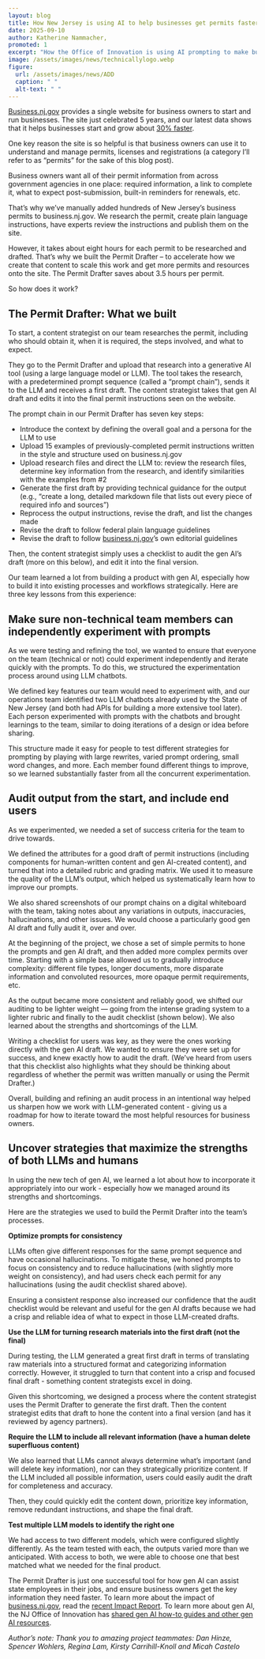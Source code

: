 ```yaml
---
layout: blog
title: How New Jersey is using AI to help businesses get permits faster
date: 2025-09-10
author: Katherine Nammacher, 
promoted: 1
excerpt: "How the Office of Innovation is using AI prompting to make business permits and licenses easier for businesses to understand."
image: /assets/images/news/technicallylogo.webp
figure:
  url: /assets/images/news/ADD
  caption: " "
  alt-text: " "
---
```

[Business.nj.gov](http://business.nj.gov) provides a single website for business owners to start and run businesses. The site just celebrated 5 years, and our latest data shows that it helps businesses start and grow about [30% faster](https://business.nj.gov/page/impactreport).  

One key reason the site is so helpful is that business owners can use it to understand and manage permits, licenses and registrations (a category I’ll refer to as “permits” for the sake of this blog post). 

Business owners want all of their permit information from across government agencies in one place: required information, a link to complete it, what to expect post-submission, built-in reminders for renewals, etc. 

That’s why we’ve manually added hundreds of New Jersey’s business permits to business.nj.gov. We research the permit, create plain language instructions, have experts review the instructions and publish them on the site. 

However, it takes about eight hours for each permit to be researched and drafted. That’s why we built the Permit Drafter – to accelerate how we create that content to scale this work and get more permits and resources onto the site. The Permit Drafter saves about 3.5 hours per permit.

So how does it work?

## **The Permit Drafter: What we built**

To start, a content strategist on our team researches the permit, including who should obtain it, when it is required, the steps involved, and what to expect.

They go to the Permit Drafter and upload that research into a generative AI tool (using a large language model or LLM). The tool takes the research, with a predetermined prompt sequence (called a “prompt chain”), sends it to the LLM and receives a first draft. The content strategist takes that gen AI draft and edits it into the final permit instructions seen on the website. 

The prompt chain in our Permit Drafter has seven key steps: 

* Introduce the context by defining the overall goal and a persona for the LLM to use  
* Upload 15 examples of previously-completed permit instructions written in the style and structure used on business.nj.gov    
* Upload research files and direct the LLM to: review the research files, determine key information from the research, and identify similarities with the examples from \#2   
* Generate the first draft by providing technical guidance for the output (e.g., “create a long, detailed markdown file that lists out every piece of required info and sources”)   
* Reprocess the output instructions, revise the draft, and list the changes made   
* Revise the draft to follow federal plain language guidelines  
* Revise the draft to follow [business.nj.gov](http://business.nj.gov)’s own editorial guidelines

Then, the content strategist simply uses a checklist to audit the gen AI’s draft (more on this below), and edit it into the final version.  

Our team learned a lot from building a product with gen AI, especially how to build it into existing processes and workflows strategically. Here are three key lessons from this experience: 

## **Make sure non-technical team members can independently experiment with prompts** 

As we were testing and refining the tool, we wanted to ensure that everyone on the team (technical or not) could experiment independently and iterate quickly with the prompts. To do this, we structured the experimentation process around using LLM chatbots.

We defined key features our team would need to experiment with, and our operations team identified two LLM chatbots already used by the State of New Jersey (and both had APIs for building a more extensive tool later). Each person experimented with prompts with the chatbots and brought learnings to the team, similar to doing iterations of a design or idea before sharing.

This structure made it easy for people to test different strategies for prompting by playing with large rewrites, varied prompt ordering, small word changes, and more. Each member found different things to improve, so we learned substantially faster from all the concurrent experimentation. 

## **Audit output from the start, and include end users**

As we experimented, we needed a set of success criteria for the team to drive towards. 

We defined the attributes for a good draft of permit instructions (including components for human-written content and gen AI-created content), and turned that into a detailed rubric and grading matrix. We used it to measure the quality of the LLM’s output, which helped us systematically learn how to improve our prompts. 

We also shared screenshots of our prompt chains on a digital whiteboard with the team, taking notes about any variations in outputs, inaccuracies, hallucinations, and other issues. We would choose a particularly good gen AI draft and fully audit it, over and over. 

At the beginning of the project, we chose a set of simple permits to hone the prompts and gen AI draft, and then added more complex permits over time. Starting with a simple base allowed us to gradually introduce complexity: different file types, longer documents, more disparate information and convoluted resources, more opaque permit requirements, etc. 

As the output became more consistent and reliably good, we shifted our auditing to be lighter weight — going from the intense grading system to a lighter rubric and finally to the audit checklist (shown below). We also learned about the strengths and shortcomings of the LLM. 

Writing a checklist for users was key, as they were the ones working directly with the gen AI draft. We wanted to ensure they were set up for success, and knew exactly how to audit the draft. (We’ve heard from users that this checklist also highlights what they should be thinking about regardless of whether the permit was written manually or using the Permit Drafter.) 

Overall, building and refining an audit process in an intentional way helped us sharpen how we work with LLM-generated content \- giving us a roadmap for how to iterate toward the most helpful resources for business owners. 

## **Uncover strategies that maximize the strengths of both LLMs and humans**

In using the new tech of gen AI, we learned a lot about how to incorporate it appropriately into our work \- especially how we managed around its strengths and shortcomings. 

Here are the strategies we used to build the Permit Drafter into the team’s processes. 

**Optimize prompts for consistency** 

LLMs often give different responses for the same prompt sequence and have occasional hallucinations. To mitigate these, we honed prompts to focus on consistency and to reduce hallucinations (with slightly more weight on consistency), and had users check each permit for any hallucinations (using the audit checklist shared above).

Ensuring a consistent response also increased our confidence that the audit checklist would be relevant and useful for the gen AI drafts because we had a crisp and reliable idea of what to expect in those LLM-created drafts. 

**Use the LLM for turning research materials into the first draft (not the final)** 

During testing, the LLM generated a great first draft in terms of translating raw materials into a structured format and categorizing information correctly. However, it struggled to turn that content into a crisp and focused final draft \- something content strategists excel in doing. 

Given this shortcoming, we designed a process where the content strategist uses the Permit Drafter to generate the first draft. Then the content strategist edits that draft to hone the content into a final version (and has it reviewed by agency partners). 

**Require the LLM to include all relevant information (have a human delete superfluous content)** 

We also learned that LLMs cannot always determine what’s important (and will delete key information), nor can they strategically prioritize content. If the LLM included all possible information, users could easily audit the draft for completeness and accuracy. 

Then, they could quickly edit the content down, prioritize key information, remove redundant instructions, and shape the final draft.

**Test multiple LLM models to identify the right one** 

We had access to two different models, which were configured slightly differently. As the team tested with each, the outputs varied more than we anticipated. With access to both, we were able to choose one that best matched what we needed for the final product. 

The Permit Drafter is just one successful tool for how gen AI can assist state employees in their jobs, and ensure business owners get the key information they need faster. To learn more about the impact of [business.nj.gov](http://business.nj.gov), read the [recent Impact Report](https://business.nj.gov/page/impactreport). To learn more about gen AI, the NJ Office of Innovation has [shared gen AI how-to guides and other gen AI resources](https://innovation.nj.gov/skills/ai-how-tos/). 

*Author’s note: Thank you to amazing project teammates: Dan Hinze, Spencer Wohlers, Regina Lam, Kirsty Carrihill-Knoll and Micah Castelo*
